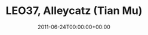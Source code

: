 ---
templateKey: event
guid: 0895ee75-6eab-11ea-99c5-002590d1d1b0
date: 2011-06-24T00:00:00+00:00
eventTime: '9'
title: LEO37, Alleycatz (Tian Mu)
artist: LEO37
city: Taipei
venue: Alleycatz (Tian Mu)
group: LEO37
---